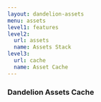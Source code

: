 ```yaml
---
layout: dandelion-assets
menu: assets
level1: features
level2:
  url: assets
  name: Assets Stack
level3:
  url: cache
  name: Asset Cache
---
```


### Dandelion Assets Cache


